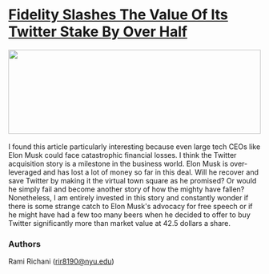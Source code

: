 # [Fidelity Slashes The Value Of Its Twitter Stake By Over Half](https://techcrunch.com/2022/12/30/fidelity-slashes-the-value-of-its-twitter-stake-by-over-half/)
<!-- ![image](https://techcrunch.com/wp-content/uploads/2022/11/elon-musk-twitter-dollar-signs-1.jpg?w=1390&crop=1) -->
<img src="https://techcrunch.com/wp-content/uploads/2022/11/elon-musk-twitter-dollar-signs-1.jpg?w=1390&crop=1" style="height: 12em; width: 100%;display: block; object-fit: cover"><br>
I found this article particularly interesting because even large tech CEOs like Elon Musk could face catastrophic financial losses. I think the Twitter acquisition story is a milestone in the business world. Elon Musk is over-leveraged and has lost a lot of money so far in this deal. Will he recover and save Twitter by making it the virtual town square as he promised? Or would he simply fail and become another story of how the mighty have fallen? Nonetheless, I am entirely invested in this story and constantly wonder if there is some strange catch to Elon Musk's advocacy for free speech or if he might have had a few too many beers when he decided to offer to buy Twitter significantly more than market value at 42.5 dollars a share.


### Authors
Rami Richani (rir8190@nyu.edu)